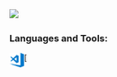 
<img src="https://github-readme-stats.luisibear98.vercel.app/?username=Luisibear980&&show_icons=true&title_color=ffffff&icon_color=bb2acf&text_color=daf7dc&bg_color=191919">


### Languages and Tools:

[<img align="left" alt="Visual Studio Code" width="26px" src="https://raw.githubusercontent.com/github/explore/80688e429a7d4ef2fca1e82350fe8e3517d3494d/topics/visual-studio-code/visual-studio-code.png" />


<br />
<br />

